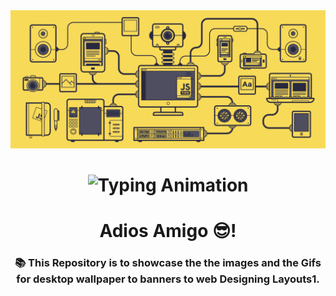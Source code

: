 <!-- MasterHead -->
<a href="https://github.com/JoshuaThadi/JoshuaThadi/blob/main/fallout.gif">
  <img src="https://github.com/JoshuaThadi/Wall-E-Desk/blob/main/Any/javtips.gif" alt="Fallout GIF" style="width:auto; height:auto"/>
</a>

<h1 align="center">
<img src="https://readme-typing-svg.herokuapp.com/?font=Righteous&size=40&center=true&vCenter=true&width=800&height=70&duration=4000&lines=Wall-E-Desk!+Repository;+Wallpaper+/+Gifs+/+Web-Designing-layouts+🔥+!;"  alt="Typing Animation" style="width:1000px"/>

<h1 align="center">Adios Amigo 😎!</h1>

<h3 align="center">📚 This Repository is to showcase the the images and the Gifs for desktop wallpaper to banners to web Designing Layouts1.</h3>
